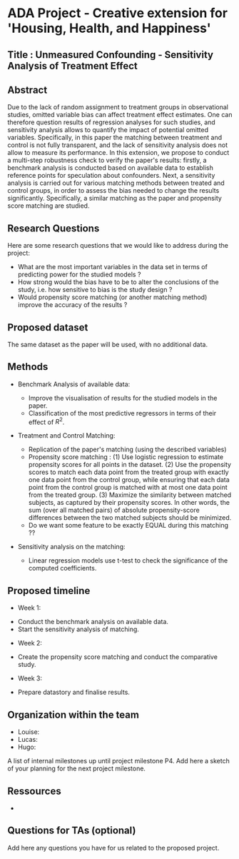 # ADA Project - Creative extension for 'Housing, Health, and Happiness'


## Title : Unmeasured Confounding - Sensitivity Analysis of Treatment Effect 


## Abstract

Due to the lack of random assignment to treatment groups in observational studies, omitted variable bias can affect treatment effect estimates. One can therefore question results of regression analyses for such studies, and sensitivity analysis allows to quantify the impact of potential omitted variables. Specifically, in this paper the matching between treatment and control is not fully transparent, and the lack of sensitivity analysis does not allow to measure its performance. In this extension, we propose to conduct a multi-step robustness check to verify the paper's results: firstly, a benchmark analysis is conducted based on available data to establish reference points for speculation about confounders. Next, a sensitivity analysis is carried out for various matching methods between treated and control groups, in order to assess the bias needed to change the results significantly. Specifically, a similar matching as the paper and propensity score matching are studied. 

## Research Questions

Here are some research questions that we would like to address during the project:
* What are the most important variables in the data set in terms of predicting power for the studied models ? 
* How strong would the bias have to be to alter the conclusions of the study, i.e. how sensitive to bias is the study design ?
* Would propensity score matching (or another matching method) improve the accuracy of the results ?

## Proposed dataset

The same dataset as the paper will be used, with no additional data.

## Methods

* Benchmark Analysis of available data:
   - Improve the visualisation of results for the studied models in the paper.
   - Classification of the most predictive regressors in terms of their effect of $R^2$.
   
* Treatment and Control Matching:
   - Replication of the paper's matching (using the described variables)
   - Propensity score matching : (1) Use logistic regression to estimate propensity scores for all points in the dataset. (2) Use the propensity scores to match each data point      from the treated group with exactly one data point from the control group, while ensuring that each data point from the control group is matched with at most one data point      from the treated group. (3) Maximize the similarity between matched subjects, as captured by their propensity scores. In other words, the sum (over all matched pairs) of absolute propensity-score differences between the two matched subjects should be minimized.
   - Do we want some feature to be exactly EQUAL during this matching ??

* Sensitivity analysis on the matching:
   - Linear regression models use t-test to check the significance of the computed coefficients.


## Proposed timeline

* Week 1:
- Conduct the benchmark analysis on available data.
- Start the sensitivity analysis of matching.

* Week 2:
- Create the propensity score matching and conduct the comparative study.

* Week 3:
- Prepare datastory and finalise results.

## Organization within the team

* Louise:
* Lucas:
* Hugo:

A list of internal milestones up until project milestone P4. 
Add here a sketch of your planning for the next project milestone.

## Ressources

* 

## Questions for TAs (optional)

Add here any questions you have for us related to the proposed project.
